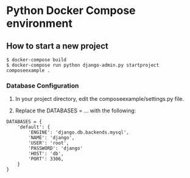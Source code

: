 # Python Docker Compose environment

## How to start a new project

```
$ docker-compose build
$ docker-compose run python django-admin.py startproject composeexample .
```

### Database Configuration

1. In your project directory, edit the composeexample/settings.py file.

2. Replace the DATABASES = ... with the following:

```
DATABASES = {
    'default': {
        'ENGINE': 'django.db.backends.mysql',
        'NAME': 'django',
        'USER': 'root',
        'PASSWORD': 'django'
        'HOST': 'db',
        'PORT': 3306,
    }
}
```

